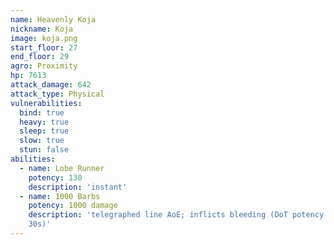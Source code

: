 ```yaml
---
name: Heavenly Koja
nickname: Koja
image: koja.png
start_floor: 27
end_floor: 29
agro: Proximity
hp: 7613
attack_damage: 642
attack_type: Physical
vulnerabilities:
  bind: true
  heavy: true
  sleep: true
  slow: true
  stun: false
abilities:
  - name: Lobe Runner
    potency: 130
    description: 'instant'
  - name: 1000 Barbs
    potency: 1000 damage
    description: 'telegraphed line AoE; inflicts bleeding (DoT potency 150,
    30s)'
---
```

